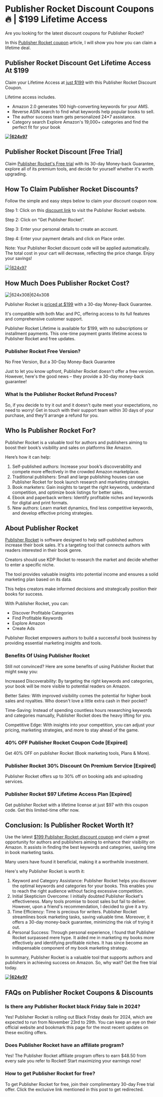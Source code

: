 # Publisher Rocket Discount Coupons🔥 | $199 Lifetime Access

Are you looking for the latest discount coupons for Publisher Rocket?

In this [Publisher Rocket coupon](https://bloggervoice--rocket.thrivecart.com/publisher-rocket/) article, I will show you how you can claim a lifetime deal.

## Publisher Rocket Discount Get Lifetime Access At $199

Claim your Lifetime Access at [just $199](https://bloggervoice--rocket.thrivecart.com/publisher-rocket/) with this Publisher Rocket Discount Coupon.

Lifetime access includes.

* Amazon 2.0 generates 100 high-converting keywords for your AMS.
* Reverse ASIN search to find what keywords help popular books to sell.
* The author success team gets personalized 24*7 assistance.
* Category search Explore Amazon's 19,000+ categories and find the perfect fit for your book

**[![|624x97](https://lh7-rt.googleusercontent.com/docsz/AD_4nXfS_lqypOKquQ4T4Tlo1insXlytF6N9fkPktZNd8ojSWLW3ZFJHrCWgdmMoY33x_W4YCXbRMb5GjJmaH1nKVgktDVwJJH6sAGpQPEff-jxinX40Nz0vQzCGKYeajko6NrQnmgV4Bw?key=v1G4BuJR6vC87i-Lukr3vrJR)](https://bloggervoice--rocket.thrivecart.com/publisher-rocket/)**

## Publisher Rocket Discount [Free Trial]

Claim [Publisher Rocket's Free trial](https://bloggervoice--rocket.thrivecart.com/publisher-rocket/) with its 30-day Money-back Guarantee, explore all of its premium tools, and decide for yourself whether it's worth upgrading.

## How To Claim Publisher Rocket Discounts?

Follow the simple and easy steps below to claim your discount coupon now.

Step 1: Click on this [discount link](https://bloggervoice--rocket.thrivecart.com/publisher-rocket/) to visit the Publisher Rocket website.

Step 2: Click on “Get Publisher Rocket”.

Step 3: Enter your personal details to create an account.

Step 4: Enter your payment details and click on Place order.

Note: Your Publisher Rocket discount code will be applied automatically. The total cost in your cart will decrease, reflecting the price change. Enjoy your savings!

[![|624x97](https://lh7-rt.googleusercontent.com/docsz/AD_4nXfS_lqypOKquQ4T4Tlo1insXlytF6N9fkPktZNd8ojSWLW3ZFJHrCWgdmMoY33x_W4YCXbRMb5GjJmaH1nKVgktDVwJJH6sAGpQPEff-jxinX40Nz0vQzCGKYeajko6NrQnmgV4Bw?key=v1G4BuJR6vC87i-Lukr3vrJR)](https://bloggervoice--rocket.thrivecart.com/publisher-rocket/)

## How Much Does Publisher Rocket Cost?

![|624x308|624x308](https://lh7-rt.googleusercontent.com/docsz/AD_4nXfShi2K6RfIZFSMJSqVR71AFTzgSA3KzO5bNEldB93W6FL_P0u8acogyo9P_opdrxX9cSvw4zJ5YrQC1kbc2W8mHB9bZ3oPQMd1iBv06gmYqkh_Sx_e9wugAhV4RYCgbcge3iJOJg?key=xKeQ27d2k4kFR9-VN1M5Y-E4)

Publisher Rocket is [priced at $199](https://bloggervoice--rocket.thrivecart.com/publisher-rocket/) with a 30-day Money-Back Guarantee.

It's compatible with both Mac and PC, offering access to its full features and comprehensive customer support.

Publisher Rocket Lifetime is available for $199, with no subscriptions or installment payments. This one-time payment grants lifetime access to Publisher Rocket and free updates.

### Publisher Rocket Free Version?

No Free Version, But a 30-Day Money-Back Guarantee

Just to let you know upfront, Publisher Rocket doesn't offer a free version. However, here's the good news – they provide a 30-day money-back guarantee!

### What Is the Publisher Rocket Refund Process?

So, if you decide to try it out and it doesn't quite meet your expectations, no need to worry! Get in touch with their support team within 30 days of your purchase, and they'll arrange a refund for you.

## Who Is Publisher Rocket For?

Publisher Rocket is a valuable tool for authors and publishers aiming to boost their book’s visibility and sales on platforms like Amazon.

Here’s how it can help:

1. Self-published authors: Increase your book’s discoverability and compete more effectively in the crowded Amazon marketplace.
2. Traditional publishers: Small and large publishing houses can use Publisher Rocket for book launch research and marketing strategies.
3. Book marketers: Gain insights to target the right keywords, understand competition, and optimize book listings for better sales.
4. Ebook and paperback writers: Identify profitable niches and keywords for digital and print formats.
5. New authors: Learn market dynamics, find less competitive keywords, and develop effective pricing strategies.

## About Publisher Rocket

[Publisher Rocket](https://bloggervoice--rocket.thrivecart.com/publisher-rocket/) is software designed to help self-published authors increase their book sales. It's a targeting tool that connects authors with readers interested in their book genre.

Creators should use KDP Rocket to research the market and decide whether to enter a specific niche.

The tool provides valuable insights into potential income and ensures a solid marketing plan based on its data.

This helps creators make informed decisions and strategically position their books for success.

With Publisher Rocket, you can:

* Discover Profitable Categories
* Find Profitable Keywords
* Explore Amazon
* Create Ads

Publisher Rocket empowers authors to build a successful book business by providing essential marketing insights and tools.

### Benefits Of Using Publisher Rocket

Still not convinced? Here are some benefits of using Publisher Rocket that might sway you:

Increased Discoverability: By targeting the right keywords and categories, your book will be more visible to potential readers on Amazon.

Better Sales: With improved visibility comes the potential for higher book sales and royalties. Who doesn't love a little extra cash in their pocket?

Time-Saving: Instead of spending countless hours researching keywords and categories manually, Publisher Rocket does the heavy lifting for you.

Competitive Edge: With insights into your competition, you can adjust your pricing, marketing strategies, and more to stay ahead of the game.

### 40% OFF Publisher Rocket Coupon Code [Expired]

Get 40% OFF on publisher Rocket (Book marketing tools, Plans & More).

### Publisher Rocket 30% Discount On Premium Service [Expired]

Publisher Rocket offers up to 30% off on booking ads and uploading services.

### Publisher Rocket $97 Lifetime Access Plan [Expired]

Get publisher Rocket with a lifetime license at just $97 with this coupon code. Get this limited-time offer now.

## Conclusion: Is Publisher Rocket Worth It?

Use the latest [$199 Publisher Rocket discount coupon](https://yupbeat.com/deals/publisher-rocket-discount/) and claim a great opportunity for authors and publishers aiming to enhance their visibility on Amazon.
It assists in finding the best keywords and categories, saving time in book marketing tasks.

Many users have found it beneficial, making it a worthwhile investment.

Here's why Publisher Rocket is worth it:

1. Keyword and Category Assistance: Publisher Rocket helps you discover the optimal keywords and categories for your books. This enables you to reach the right audience without facing excessive competition.
2. Initial Skepticism Overcome: I initially doubted Publisher Rocket's effectiveness. Many tools promise to boost sales but fail to deliver. However, upon a friend's recommendation, I decided to give it a try.
3. Time Efficiency: Time is precious for writers. Publisher Rocket streamlines book marketing tasks, saving valuable time. Moreover, it offers a 30-day money-back guarantee, minimizing the risk of trying it out.
4. Personal Success: Through personal experience, I found that Publisher Rocket surpassed mere hype. It aided me in marketing my books more effectively and identifying profitable niches. It has since become an indispensable component of my book marketing strategy.

In summary, Publisher Rocket is a valuable tool that supports authors and publishers in achieving success on Amazon. So, why wait? Get the free trial today.

**[![|624x97](https://lh7-rt.googleusercontent.com/docsz/AD_4nXfS_lqypOKquQ4T4Tlo1insXlytF6N9fkPktZNd8ojSWLW3ZFJHrCWgdmMoY33x_W4YCXbRMb5GjJmaH1nKVgktDVwJJH6sAGpQPEff-jxinX40Nz0vQzCGKYeajko6NrQnmgV4Bw?key=v1G4BuJR6vC87i-Lukr3vrJR)](https://bloggervoice--rocket.thrivecart.com/publisher-rocket/)**

## FAQs on Publisher Rocket Coupons & Discounts

### Is there any Publisher Rocket black Friday Sale in 2024?

Yes! Publisher Rocket is rolling out Black Friday deals for 2024, which are expected to run from November 23rd to 29th. You can keep an eye on their official website and bookmark this page for the most recent updates on these exciting offers.

### Does Publisher Rocket have an affiliate program?

Yes! The Publisher Rocket affiliate program offers to earn $48.50 from every sale you refer to Rocket! Start maximizing your earnings now!

### How to get Publisher Rocket for free?

To get Publisher Rocket for free, join their complimentary 30-day Free trial offer. Click the exclusive link mentioned in this post to get redirected.
